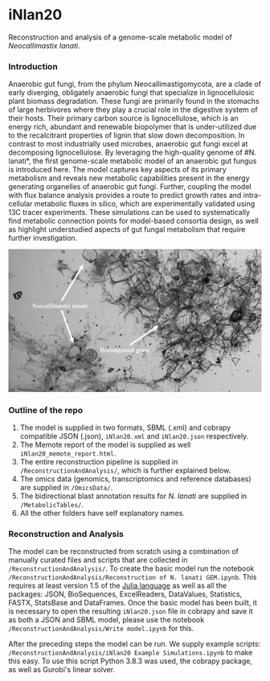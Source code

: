 # iNlan20
 Reconstruction and analysis of a genome-scale metabolic model of *Neocallimastix lanati*.
 
 ### Introduction
Anaerobic gut fungi, from the phylum Neocallimastigomycota, are a clade of early diverging, obligately anaerobic fungi that specialize in lignocellulosic plant biomass degradation. These fungi are primarily found in the stomachs of large herbivores where they play a crucial role in the digestive system of their hosts. Their primary carbon source is lignocellulose, which is an energy rich, abundant and renewable biopolymer that is under-utilized due to the recalcitrant properties of lignin that slow down decomposition. In contrast to most industrially used microbes, anaerobic gut fungi excel at decomposing lignocellulose. By leveraging the high-quality genome of #N. lanati*, the first genome-scale metabolic model of an anaerobic gut fungus is introduced here. The model captures key aspects of its primary metabolism and reveals new metabolic capabilities present in the energy generating organelles of anaerobic gut fungi. Further, coupling the model with flux balance analysis provides a route to predict growth rates and intra-cellular metabolic fluxes in silico, which are experimentally validated using 13C tracer experiments. These simulations can be used to systematically find metabolic connection points for model-based consortia design, as well as highlight understudied aspects of gut fungal metabolism that require further investigation.
 
![N. lanati](/Miscellaneous/nlanimg.jpg)

### Outline of the repo
1) The model is supplied in two formats, SBML (.xml) and cobrapy compatible JSON (.json), `iNlan20.xml` and `iNlan20.json` respectively.
2) The Memote report of the model is supplied as well `iNlan20_memote_report.html`.
3) The entire reconstruction pipeline is supplied in `/ReconstructionAndAnalysis/`, which is further explained below.
4) The omics data (genomics, transcriptomics and reference databases) are supplied in `/OmicsData/`.
5) The bidirectional blast annotation results for *N. lanati* are supplied in `/MetabolicTables/`.
6) All the other folders have self explanatory names.

### Reconstruction and Analysis
The model can be reconstructed from scratch using a combination of manually curated files and scripts that are collected in `/ReconstructionAndAnalysis/`. To create the basic model run the notebook `/ReconstructionAndAnalysis/Reconstruction of N. lanati GEM.ipynb`. This requires at least version 1.5 of the [Julia language](https://julialang.org/) as well as all the packages: JSON, BioSequences, ExcelReaders, DataValues, Statistics, FASTX, StatsBase and DataFrames. Once the basic model has been built, it is necessary to open the resulting `iNlan20.json` file in cobrapy and save it as both a JSON and SBML model, please use the notebook `/ReconstructionAndAnalysis/Write model.ipynb` for this. 

After the preceding steps the model can be run. We supply example scripts: `/ReconstructionAndAnalysis/iNlan20 Example Simulations.ipynb` to make this easy. To use this script Python 3.8.3 was used, the cobrapy package, as well as Gurobi's linear solver.
